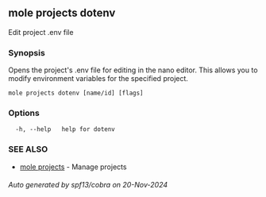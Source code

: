 ## mole projects dotenv

Edit project .env file

### Synopsis

Opens the project's .env file for editing in the nano editor. 
This allows you to modify environment variables for the specified project.

```
mole projects dotenv [name/id] [flags]
```

### Options

```
  -h, --help   help for dotenv
```

### SEE ALSO

* [mole projects](mole_projects.md)	 - Manage projects

###### Auto generated by spf13/cobra on 20-Nov-2024
